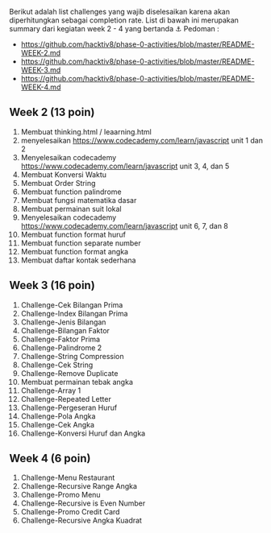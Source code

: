 Berikut adalah list challenges yang wajib diselesaikan karena akan diperhitungkan sebagai completion rate.
List di bawah ini merupakan summary dari kegiatan week 2 - 4 yang bertanda :anchor:
Pedoman :
- https://github.com/hacktiv8/phase-0-activities/blob/master/README-WEEK-2.md
- https://github.com/hacktiv8/phase-0-activities/blob/master/README-WEEK-3.md
- https://github.com/hacktiv8/phase-0-activities/blob/master/README-WEEK-4.md

## Week 2 (13 poin)

1. Membuat thinking.html / leaarning.html
2. menyelesaikan https://www.codecademy.com/learn/javascript unit 1 dan 2
3. Menyelesaikan codecademy https://www.codecademy.com/learn/javascript unit 3, 4, dan 5
4. Membuat Konversi Waktu
5. Membuat Order String
6. Membuat function palindrome
7. Membuat fungsi matematika dasar
8. Membuat permainan suit lokal
9. Menyelesaikan codecademy https://www.codecademy.com/learn/javascript unit 6, 7, dan 8
10. Membuat function format huruf
11. Membuat function separate number
12. Membuat function format angka
13. Membuat daftar kontak sederhana

## Week 3 (16 poin)

1. Challenge-Cek Bilangan Prima
2. Challenge-Index Bilangan Prima
3. Challenge-Jenis Bilangan
4. Challenge-Bilangan Faktor
5. Challenge-Faktor Prima
6. Challenge-Palindrome 2
7. Challenge-String Compression
8. Challenge-Cek String
9. Challenge-Remove Duplicate
10. Membuat permainan tebak angka
11. Challenge-Array 1
12. Challenge-Repeated Letter
13. Challenge-Pergeseran Huruf
14. Challenge-Pola Angka
15. Challenge-Cek Angka
16. Challenge-Konversi Huruf dan Angka

## Week 4 (6 poin)

1. Challenge-Menu Restaurant
2. Challenge-Recursive Range Angka
3. Challenge-Promo Menu
4. Challenge-Recursive is Even Number
5. Challenge-Promo Credit Card
6. Challenge-Recursive Angka Kuadrat

